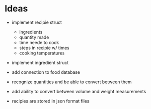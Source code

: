 # Ideas

-   implement recipie struct

    -   ingredients
    -   quantity made
    -   time neede to cook
    -   steps in recipie w/ times
    -   cooking temperatures

-   implement ingredient struct

-   add connection to food database

-   recognize quantities and be able to convert between them

-   add ability to convert between volume and weight measurements

-   recipies are stored in json format files
